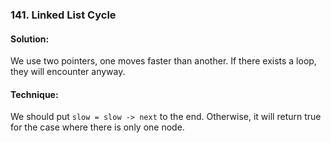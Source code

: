 ### 141. Linked List Cycle
#### Solution:
We use two pointers, one moves faster than another. If there
exists a loop, they will encounter anyway.


#### Technique:
We should put `slow = slow -> next` to the end.
Otherwise, it will return true for the case where there is only one node.


